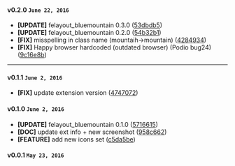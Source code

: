 
#### v0.2.0 `June 22, 2016`
- **[UPDATE]** felayout_bluemountain 0.3.0 ([53dbdb5](https://github.com/t3kit/theme_t3kit_bluemountain/commit/53dbdb5))
- **[UPDATE]** felayout_bluemountain 0.2.0 ([54b32b1](https://github.com/t3kit/theme_t3kit_bluemountain/commit/54b32b1))
- **[FIX]** misspelling in class name (mountaih->mountain) ([4284934](https://github.com/t3kit/theme_t3kit_bluemountain/commit/4284934))
- **[FIX]** Happy browser hardcoded (outdated browser) (Podio bug24) ([9c16e8b](https://github.com/t3kit/theme_t3kit_bluemountain/commit/9c16e8b))

***
#### v0.1.1 `June 2, 2016`
- **[FIX]** update extension version ([4747072](https://github.com/t3kit/theme_t3kit_bluemountain/commit/4747072))

#### v0.1.0 `June 2, 2016`
- **[UPDATE]** felayout_bluemountain 0.1.0 ([5716615](https://github.com/t3kit/theme_t3kit_bluemountain/commit/5716615))
- **[DOC]** update ext info + new screenshot ([958c662](https://github.com/t3kit/theme_t3kit_bluemountain/commit/958c662))
- **[FEATURE]** add new icons set ([c5da5be](https://github.com/t3kit/theme_t3kit_bluemountain/commit/c5da5be))

#### v0.0.1 `May 23, 2016`

